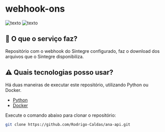 # webhook-ons

![texto](https://img.shields.io/static/v1?label=3.13&message=python&color=green&style=flat-square "3.13")
![texto](https://img.shields.io/static/v1?label=ambiente&message=docker&color=blue&style=flat-square "ambiente")

## :scroll: O que o serviço faz?

Repositório com o webhook do Sintegre configurado, faz o download dos arquivos que o Sintegre disponibiliza.

## :warning: Quais tecnologias posso usar?

Há duas maneiras de executar este repositório, utilizando Python ou Docker.

- [Python](https://mamba.readthedocs.io/en/latest/installation/mamba-installation.html)
- [Docker](https://docs.docker.com/engine/install/)

Execute o comando abaixo para clonar o repositório:

```bash  
git clone https://github.com/Rodrigo-Caldas/ana-api.git
```